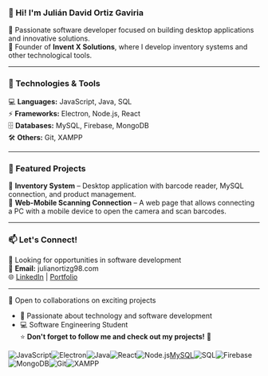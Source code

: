 ### 👋 Hi! I'm Julián David Ortiz Gaviria  
🔹 Passionate software developer focused on building desktop applications and innovative solutions.  
🔹 Founder of **Invent X Solutions**, where I develop inventory systems and other technological tools.  

---

### 🚀 Technologies & Tools  
💻 **Languages:** JavaScript, Java, SQL  
⚡ **Frameworks:** Electron, Node.js, React  
🗄️ **Databases:** MySQL, Firebase, MongoDB  
🛠 **Others:** Git, XAMPP  

---

### 📌 Featured Projects  
🔹 **Inventory System** – Desktop application with barcode reader, MySQL connection, and product management.  
🔹 **Web-Mobile Scanning Connection** – A web page that allows connecting a PC with a mobile device to open the camera and scan barcodes.  

---

### 📫 Let's Connect!  
💼 Looking for opportunities in software development  
📧 **Email:** julianortizg98.com  
🌐 [LinkedIn](https://www.linkedin.com/in/juliandavidortizgaviria1998/) | [Portfolio]()  

---

🤝 Open to collaborations on exciting projects  
- 📖 Passionate about technology and software development  
- 💻 Software Engineering Student  
⭐ **Don't forget to follow me and check out my projects!** 🚀  



![JavaScript](https://img.shields.io/badge/JavaScript-F7DF1E?style=flat&logo=javascript&logoColor=black)![Electron](https://img.shields.io/badge/Electron-47848F?style=flat&logo=electron&logoColor=white)![Java](https://img.shields.io/badge/Java-007396?style=for-the-badge&logo=java&logoColor=white)![React](https://img.shields.io/badge/React-61DAFB?style=for-the-badge&logo=react&logoColor=black)![Node.js](https://img.shields.io/badge/Node.js-339933?style=for-the-badge&logo=nodedotjs&logoColor=white)[MySQL](https://img.shields.io/badge/MySQL-4479A1?style=for-the-badge&logo=mysql&logoColor=white)![SQL](https://img.shields.io/badge/SQL-4479A1?style=for-the-badge&logo=mysql&logoColor=white)![Firebase](https://img.shields.io/badge/Firebase-FFCA28?style=for-the-badge&logo=firebase&logoColor=black)![MongoDB](https://img.shields.io/badge/MongoDB-47A248?style=for-the-badge&logo=mongodb&logoColor=white)![Git](https://img.shields.io/badge/Git-F05032?style=for-the-badge&logo=git&logoColor=white)![XAMPP](https://img.shields.io/badge/XAMPP-FB7A24?style=for-the-badge&logo=xampp&logoColor=white)

